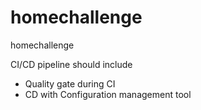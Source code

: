 # homechallenge
homechallenge

CI/CD pipeline should include 
 - Quality gate during CI
 - CD with Configuration management tool


